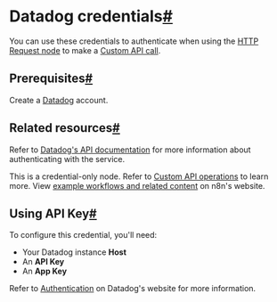 [](https://github.com/n8n-io/n8n-docs/edit/main/docs/integrations/builtin/credentials/datadog.md "Edit this page")

# Datadog credentials[#](#datadog-credentials "Permanent link")

You can use these credentials to authenticate when using the [HTTP Request node](../../core-nodes/n8n-nodes-base.httprequest/) to make a [Custom API call](../../../custom-operations/).

## Prerequisites[#](#prerequisites "Permanent link")

Create a [Datadog](https://app.datadoghq.eu/signup) account.

## Related resources[#](#related-resources "Permanent link")

Refer to [Datadog's API documentation](https://docs.datadoghq.com/api/latest/) for more information about authenticating with the service.

This is a credential-only node. Refer to [Custom API operations](../../../custom-operations/) to learn more. View [example workflows and related content](https://n8n.io/integrations/datadog/) on n8n's website.

## Using API Key[#](#using-api-key "Permanent link")

To configure this credential, you'll need:

*   Your Datadog instance **Host**
*   An **API Key**
*   An **App Key**

Refer to [Authentication](https://docs.datadoghq.com/api/latest/authentication/) on Datadog's website for more information.